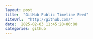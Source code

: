 ```yaml
---
layout: post
title:  "GitHub Public Timeline Feed"
siteUrl:  "http://github.com/"
date:  2025-02-03 11:45:20+00:00
categories: github
---
```

